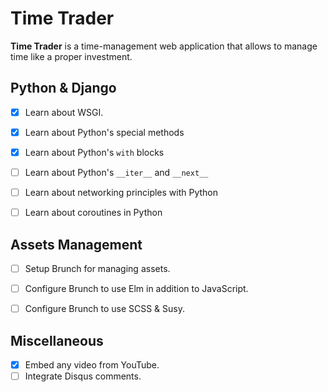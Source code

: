 # Time Trader

**Time Trader** is a time-management web application that allows to manage
time like a proper investment.


## Python & Django

- [x] Learn about WSGI.
- [x] Learn about Python's special methods
- [x] Learn about Python's `with` blocks
- [ ] Learn about Python's `__iter__` and `__next__`
- [ ] Learn about networking principles with Python
- [ ] Learn about coroutines in Python


## Assets Management

- [ ] Setup Brunch for managing assets.
- [ ] Configure Brunch to use Elm in addition to JavaScript.
- [ ] Configure Brunch to use SCSS & Susy.


## Miscellaneous

- [x] Embed any video from YouTube.
- [ ] Integrate Disqus comments.
